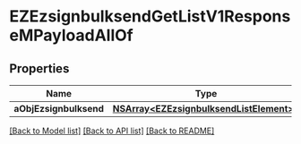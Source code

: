 # EZEzsignbulksendGetListV1ResponseMPayloadAllOf

## Properties
Name | Type | Description | Notes
------------ | ------------- | ------------- | -------------
**aObjEzsignbulksend** | [**NSArray&lt;EZEzsignbulksendListElement&gt;***](EZEzsignbulksendListElement.md) |  | 

[[Back to Model list]](../README.md#documentation-for-models) [[Back to API list]](../README.md#documentation-for-api-endpoints) [[Back to README]](../README.md)


